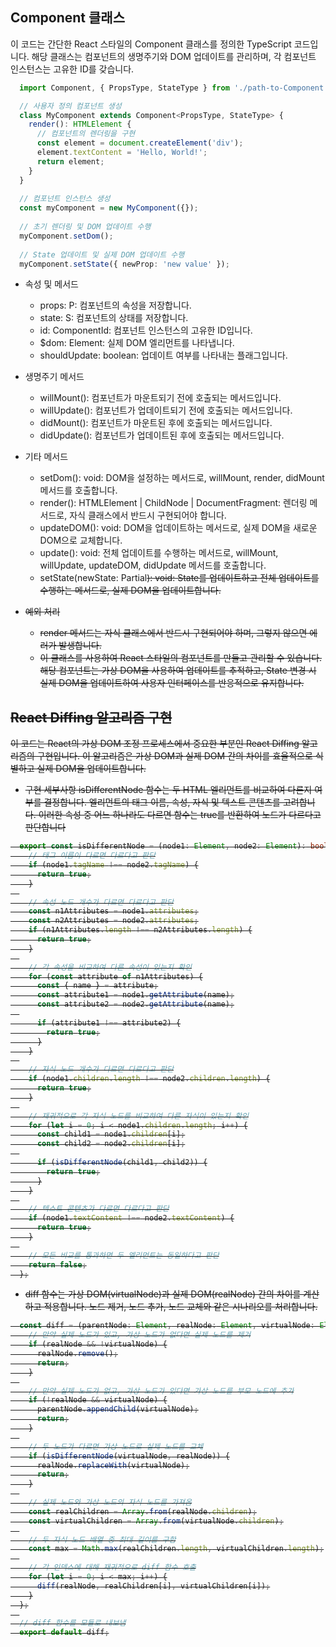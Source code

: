 ## Component 클래스 

이 코드는 간단한 React 스타일의 Component 클래스를 정의한 TypeScript 코드입니다. 
해당 클래스는 컴포넌트의 생명주기와 DOM 업데이트를 관리하며, 각 컴포넌트 인스턴스는 고유한 ID를 갖습니다.

```typescript
  import Component, { PropsType, StateType } from './path-to-Component';

  // 사용자 정의 컴포넌트 생성
  class MyComponent extends Component<PropsType, StateType> {
    render(): HTMLElement {
      // 컴포넌트의 렌더링을 구현
      const element = document.createElement('div');
      element.textContent = 'Hello, World!';
      return element;
    }
  }
  
  // 컴포넌트 인스턴스 생성
  const myComponent = new MyComponent({});
  
  // 초기 렌더링 및 DOM 업데이트 수행
  myComponent.setDom();
  
  // State 업데이트 및 실제 DOM 업데이트 수행
  myComponent.setState({ newProp: 'new value' });
```

* 속성 및 메서드
  * props: P: 컴포넌트의 속성을 저장합니다.
  * state: S: 컴포넌트의 상태를 저장합니다.
  * id: ComponentId: 컴포넌트 인스턴스의 고유한 ID입니다.
  * $dom: Element: 실제 DOM 엘리먼트를 나타냅니다.
  * shouldUpdate: boolean: 업데이트 여부를 나타내는 플래그입니다.

* 생명주기 메서드
  * willMount(): 컴포넌트가 마운트되기 전에 호출되는 메서드입니다.
  * willUpdate(): 컴포넌트가 업데이트되기 전에 호출되는 메서드입니다.
  * didMount(): 컴포넌트가 마운트된 후에 호출되는 메서드입니다.
  * didUpdate(): 컴포넌트가 업데이트된 후에 호출되는 메서드입니다.

* 기타 메서드
  * setDom(): void: DOM을 설정하는 메서드로, willMount, render, didMount 메서드를 호출합니다.
  * render(): HTMLElement | ChildNode | DocumentFragment: 렌더링 메서드로, 자식 클래스에서 반드시 구현되어야 합니다.
  * updateDOM(): void: DOM을 업데이트하는 메서드로, 실제 DOM을 새로운 DOM으로 교체합니다.
  * update(): void: 전체 업데이트를 수행하는 메서드로, willMount, willUpdate, updateDOM, didUpdate 메서드를 호출합니다.
  * setState(newState: Partial<S>): void: State를 업데이트하고 전체 업데이트를 수행하는 메서드로, 실제 DOM을 업데이트합니다.

* 예외 처리
  * render 메서드는 자식 클래스에서 반드시 구현되어야 하며, 그렇지 않으면 에러가 발생합니다.
  * 이 클래스를 사용하여 React 스타일의 컴포넌트를 만들고 관리할 수 있습니다. 해당 컴포넌트는 가상 DOM을 사용하여 업데이트를 추적하고, State 변경 시 실제 DOM을 업데이트하여 사용자 인터페이스를 반응적으로 유지합니다.



## React Diffing 알고리즘 구현
이 코드는 React의 가상 DOM 조정 프로세스에서 중요한 부분인 React Diffing 알고리즘의 구현입니다. 
이 알고리즘은 가상 DOM과 실제 DOM 간의 차이를 효율적으로 식별하고 실제 DOM을 업데이트합니다.

* 구현 세부사항
isDifferentNode 함수는 두 HTML 엘리먼트를 비교하여 다른지 여부를 결정합니다. 
엘리먼트의 태그 이름, 속성, 자식 및 텍스트 콘텐츠를 고려합니다. 
이러한 속성 중 어느 하나라도 다르면 함수는 true를 반환하여 노드가 다르다고 판단합니다

```typescript
  export const isDifferentNode = (node1: Element, node2: Element): boolean => {
    // 태그 이름이 다르면 다르다고 판단
    if (node1.tagName !== node2.tagName) {
      return true;
    }
  
    // 속성 노드 개수가 다르면 다르다고 판단
    const n1Attributes = node1.attributes;
    const n2Attributes = node2.attributes;
    if (n1Attributes.length !== n2Attributes.length) {
      return true;
    }
  
    // 각 속성을 비교하여 다른 속성이 있는지 확인
    for (const attribute of n1Attributes) {
      const { name } = attribute;
      const attribute1 = node1.getAttribute(name);
      const attribute2 = node2.getAttribute(name);
  
      if (attribute1 !== attribute2) {
        return true;
      }
    }
  
    // 자식 노드 개수가 다르면 다르다고 판단
    if (node1.children.length !== node2.children.length) {
      return true;
    }
  
    // 재귀적으로 각 자식 노드를 비교하여 다른 자식이 있는지 확인
    for (let i = 0; i < node1.children.length; i++) {
      const child1 = node1.children[i];
      const child2 = node2.children[i];
  
      if (isDifferentNode(child1, child2)) {
        return true;
      }
    }
  
    // 텍스트 콘텐츠가 다르면 다르다고 판단
    if (node1.textContent !== node2.textContent) {
      return true;
    }
  
    // 모든 비교를 통과하면 두 엘리먼트는 동일하다고 판단
    return false;
  };
```



* diff 함수는 가상 DOM(virtualNode)과 실제 DOM(realNode) 간의 차이를 계산하고 적용합니다. 노드 제거, 노드 추가, 노드 교체와 같은 시나리오를 처리합니다.

```typescript
  const diff = (parentNode: Element, realNode: Element, virtualNode: Element) => {
    // 만약 실제 노드가 있고, 가상 노드가 없다면 실제 노드를 제거
    if (realNode && !virtualNode) {
      realNode.remove();
      return;
    }
  
    // 만약 실제 노드가 없고, 가상 노드가 있다면 가상 노드를 부모 노드에 추가
    if (!realNode && virtualNode) {
      parentNode.appendChild(virtualNode);
      return;
    }
  
    // 두 노드가 다르면 가상 노드로 실제 노드를 교체
    if (isDifferentNode(virtualNode, realNode)) {
      realNode.replaceWith(virtualNode);
      return;
    }
  
    // 실제 노드와 가상 노드의 자식 노드를 가져옴
    const realChildren = Array.from(realNode.children);
    const virtualChildren = Array.from(virtualNode.children);
  
    // 두 자식 노드 배열 중 최대 길이를 구함
    const max = Math.max(realChildren.length, virtualChildren.length);
  
    // 각 인덱스에 대해 재귀적으로 diff 함수 호출
    for (let i = 0; i < max; i++) {
      diff(realNode, realChildren[i], virtualChildren[i]);
    }
  };
  
  // diff 함수를 모듈로 내보냄
  export default diff;
```


